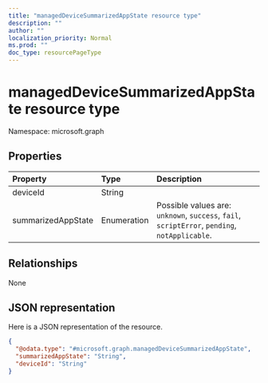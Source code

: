 ```yaml
---
title: "managedDeviceSummarizedAppState resource type"
description: ""
author: ""
localization_priority: Normal
ms.prod: ""
doc_type: resourcePageType
---
```


# managedDeviceSummarizedAppState resource type


Namespace: microsoft.graph



## Properties
|Property|Type|Description|
|:---|:---|:---|
|deviceId|String||
|summarizedAppState|Enumeration| Possible values are: `unknown`, `success`, `fail`, `scriptError`, `pending`, `notApplicable`.|

## Relationships
None

## JSON representation
Here is a JSON representation of the resource.
<!-- {
  "blockType": "resource",
  "@odata.type": "microsoft.graph.managedDeviceSummarizedAppState"
}
-->
``` json
{
  "@odata.type": "#microsoft.graph.managedDeviceSummarizedAppState",
  "summarizedAppState": "String",
  "deviceId": "String"
}
```

